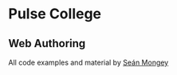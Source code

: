 # Pulse College
## Web Authoring

All code examples and material by [Seán Mongey](http://bypost.io/)